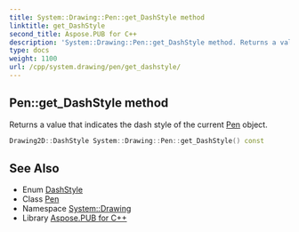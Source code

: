 ```yaml
---
title: System::Drawing::Pen::get_DashStyle method
linktitle: get_DashStyle
second_title: Aspose.PUB for C++
description: 'System::Drawing::Pen::get_DashStyle method. Returns a value that indicates the dash style of the current Pen object in C++.'
type: docs
weight: 1100
url: /cpp/system.drawing/pen/get_dashstyle/
---
```

## Pen::get_DashStyle method


Returns a value that indicates the dash style of the current [Pen](../) object.

```cpp
Drawing2D::DashStyle System::Drawing::Pen::get_DashStyle() const
```

## See Also

* Enum [DashStyle](../../../system.drawing.drawing2d/dashstyle/)
* Class [Pen](../)
* Namespace [System::Drawing](../../)
* Library [Aspose.PUB for C++](../../../)
